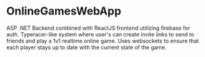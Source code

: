 # OnlineGamesWebApp
ASP .NET Backend combined with ReactJS frontend utilizing firebase for auth.
Typeracer-like system where user's can create invite links to send to friends and play a 1v1 realtime online game. Uses websockets to ensure that each player stays up to date with the current state of the game.
